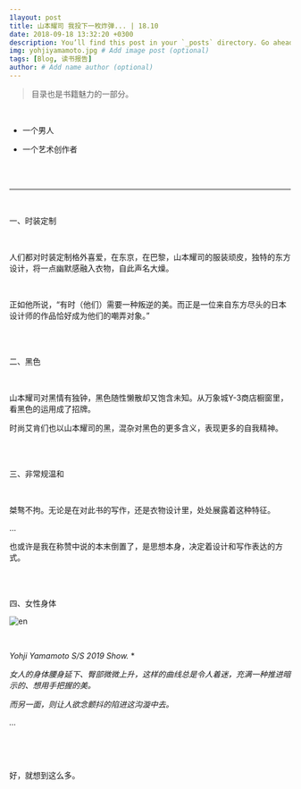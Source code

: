 ```yaml
---
1layout: post
title: 山本耀司 我投下一枚炸弹... | 18.10
date: 2018-09-18 13:32:20 +0300
description: You’ll find this post in your `_posts` directory. Go ahead and edit it and re-build the site to see your changes. # Add post description (optional)
img: yohjiyamamoto.jpg # Add image post (optional)
tags: [Blog, 读书报告]
author: # Add name author (optional)
---
```




> 目录也是书籍魅力的一部分。

<br/>



* 一个男人

* 一个艺术创作者

<br/>

<br/>

------

<br/>

一、时装定制

<br/>

人们都对时装定制格外喜爱，在东京，在巴黎，山本耀司的服装顽皮，独特的东方设计，将一点幽默感融入衣物，自此声名大燥。

<br/>

正如他所说，“有时（他们）需要一种叛逆的美。而正是一位来自东方尽头的日本设计师的作品恰好成为他们的嘲弄对象。”

<br/>

<br/>

二、黑色

<br/>

山本耀司对黑情有独钟，黑色随性懒散却又饱含未知。从万象城Y-3商店橱窗里，看黑色的运用成了招牌。

时尚艾肯们也以山本耀司的黑，混杂对黑色的更多含义，表现更多的自我精神。

<br/>

<br/>

三、非常规温和

<br/>

桀骜不拘。无论是在对此书的写作，还是衣物设计里，处处展露着这种特征。

...

也或许是我在称赞中说的本末倒置了，是思想本身，决定着设计和写作表达的方式。

<br/>

<br/>

四、女性身体



![en](https://wx1.sinaimg.cn/mw690/006UfI1Vgy1fvsm4yepfdj31hc0nfwgz.jpg)

 <br/>

*Yohji Yamamoto S/S  2019 Show.*   *  

*女人的身体腰身延下、臀部微微上升，这样的曲线总是令人着迷，充满一种推进暗示的、想用手把握的美。*

*而另一面，则让人欲念颤抖的陷进这沟漩中去。*

*...*

**<br/>**

<br/>

好，就想到这么多。

<br/>





